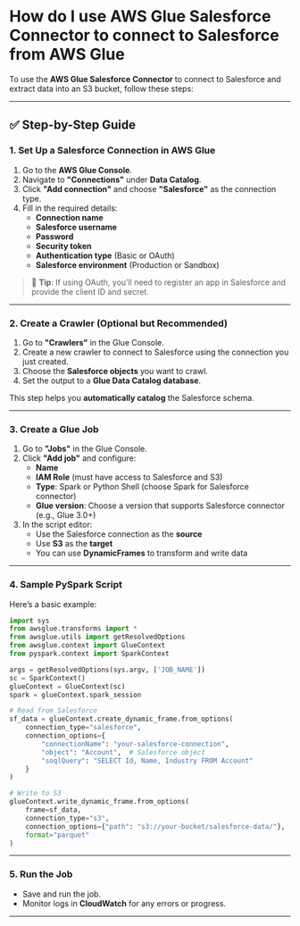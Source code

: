 # How do I use AWS Glue Salesforce Connector to connect to Salesforce from AWS Glue
To use the **AWS Glue Salesforce Connector** to connect to Salesforce and extract data into an S3 bucket, follow these steps:

---

## ✅ Step-by-Step Guide

### **1. Set Up a Salesforce Connection in AWS Glue**
1. Go to the **AWS Glue Console**.
2. Navigate to **"Connections"** under **Data Catalog**.
3. Click **"Add connection"** and choose **"Salesforce"** as the connection type.
4. Fill in the required details:
   - **Connection name**
   - **Salesforce username**
   - **Password**
   - **Security token**
   - **Authentication type** (Basic or OAuth)
   - **Salesforce environment** (Production or Sandbox)

> 🔐 **Tip**: If using OAuth, you’ll need to register an app in Salesforce and provide the client ID and secret.

---

### **2. Create a Crawler (Optional but Recommended)**
1. Go to **"Crawlers"** in the Glue Console.
2. Create a new crawler to connect to Salesforce using the connection you just created.
3. Choose the **Salesforce objects** you want to crawl.
4. Set the output to a **Glue Data Catalog database**.

This step helps you **automatically catalog** the Salesforce schema.

---

### **3. Create a Glue Job**
1. Go to **"Jobs"** in the Glue Console.
2. Click **"Add job"** and configure:
   - **Name**
   - **IAM Role** (must have access to Salesforce and S3)
   - **Type**: Spark or Python Shell (choose Spark for Salesforce connector)
   - **Glue version**: Choose a version that supports Salesforce connector (e.g., Glue 3.0+)
3. In the script editor:
   - Use the Salesforce connection as the **source**
   - Use **S3** as the **target**
   - You can use **DynamicFrames** to transform and write data

---

### **4. Sample PySpark Script**
Here’s a basic example:

```python
import sys
from awsglue.transforms import *
from awsglue.utils import getResolvedOptions
from awsglue.context import GlueContext
from pyspark.context import SparkContext

args = getResolvedOptions(sys.argv, ['JOB_NAME'])
sc = SparkContext()
glueContext = GlueContext(sc)
spark = glueContext.spark_session

# Read from Salesforce
sf_data = glueContext.create_dynamic_frame.from_options(
    connection_type="salesforce",
    connection_options={
        "connectionName": "your-salesforce-connection",
        "object": "Account",  # Salesforce object
        "soqlQuery": "SELECT Id, Name, Industry FROM Account"
    }
)

# Write to S3
glueContext.write_dynamic_frame.from_options(
    frame=sf_data,
    connection_type="s3",
    connection_options={"path": "s3://your-bucket/salesforce-data/"},
    format="parquet"
)
```

---

### **5. Run the Job**
- Save and run the job.
- Monitor logs in **CloudWatch** for any errors or progress.

---


